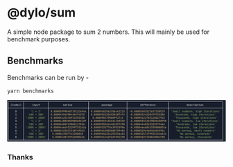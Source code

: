 # @dylo/sum

A simple node package to sum 2 numbers.
This will mainly be used for benchmark purposes.

## Benchmarks

Benchmarks can be run by -

```
yarn benchmarks
```

![Benchmarks](public/benchmarks.png)

### Thanks
